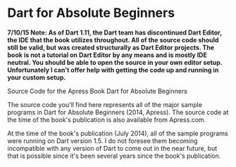 Dart for Absolute Beginners
===========================

**7/10/15 Note: As of Dart 1.11, the Dart team has discontinued Dart Editor, the IDE that the book utilizes throughout. All of the source code should still be valid, but was created structurally as Dart Editor projects. The book is not a tutorial on Dart Editor by any means and is mostly IDE neutral. You should be able to open the source in your own editor setup. Unfortunately I can't offer help with getting the code up and running in your custom setup.**

Source Code for the Apress Book Dart for Absolute Beginners

The source code you'll find here represents all of the major sample programs in Dart for Absolute Beginners (2014, Apress). The source code at the time of the book's publication is also available from Apress.com.

At the time of the book's publication (July 2014), all of the sample programs were running on Dart version 1.5.  I do not foresee them becoming incompatible with any version of Dart to come out in the near future, but that is possible since it's been several years since the book's publication.

